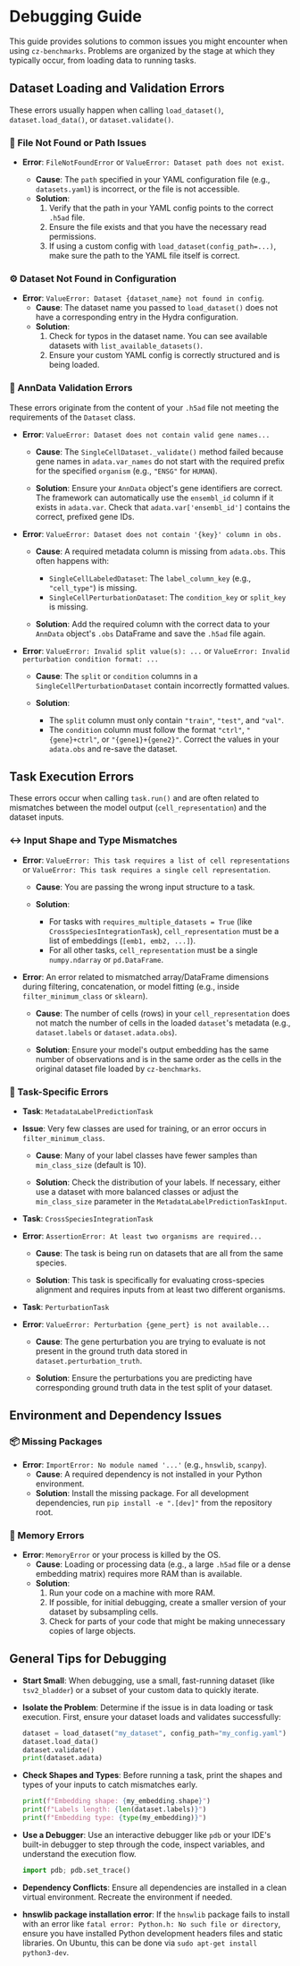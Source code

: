 # Debugging Guide

This guide provides solutions to common issues you might encounter when using `cz-benchmarks`. Problems are organized by the stage at which they typically occur, from loading data to running tasks.


## Dataset Loading and Validation Errors

These errors usually happen when calling `load_dataset()`, `dataset.load_data()`, or `dataset.validate()`.

### 📄 File Not Found or Path Issues

  - **Error**: `FileNotFoundError` or `ValueError: Dataset path does not exist`.

    - **Cause**: The `path` specified in your YAML configuration file (e.g., `datasets.yaml`) is incorrect, or the file is not accessible.
    - **Solution**:
        1.  Verify that the path in your YAML config points to the correct `.h5ad` file.
        2.  Ensure the file exists and that you have the necessary read permissions.
        3.  If using a custom config with `load_dataset(config_path=...)`, make sure the path to the YAML file itself is correct.

### ⚙️ Dataset Not Found in Configuration

  - **Error**: `ValueError: Dataset {dataset_name} not found in config`.
    - **Cause**: The dataset name you passed to `load_dataset()` does not have a corresponding entry in the Hydra configuration.
    - **Solution**:
        1.  Check for typos in the dataset name. You can see available datasets with `list_available_datasets()`.
        2.  Ensure your custom YAML config is correctly structured and is being loaded.

### 🔬 AnnData Validation Errors

These errors originate from the content of your `.h5ad` file not meeting the requirements of the `Dataset` class.

  - **Error**: `ValueError: Dataset does not contain valid gene names...`

    - **Cause**: The `SingleCellDataset._validate()` method failed because gene names in `adata.var_names` do not start with the required prefix for the specified `organism` (e.g., `"ENSG"` for `HUMAN`).

    - **Solution**: Ensure your `AnnData` object's gene identifiers are correct. The framework can automatically use the `ensembl_id` column if it exists in `adata.var`. Check that `adata.var['ensembl_id']` contains the correct, prefixed gene IDs.

  - **Error**: `ValueError: Dataset does not contain '{key}' column in obs.`

    - **Cause**: A required metadata column is missing from `adata.obs`. This often happens with:

        - `SingleCellLabeledDataset`: The `label_column_key` (e.g., `"cell_type"`) is missing.
        - `SingleCellPerturbationDataset`: The `condition_key` or `split_key` is missing.

    - **Solution**: Add the required column with the correct data to your `AnnData` object's `.obs` DataFrame and save the `.h5ad` file again.

  - **Error**: `ValueError: Invalid split value(s): ...` or `ValueError: Invalid perturbation condition format: ...`

    - **Cause**: The `split` or `condition` columns in a `SingleCellPerturbationDataset` contain incorrectly formatted values.

    - **Solution**:

        - The `split` column must only contain `"train"`, `"test"`, and `"val"`.
        - The `condition` column must follow the format `"ctrl"`, `"{gene}+ctrl"`, or `"{gene1}+{gene2}"`. Correct the values in your `adata.obs` and re-save the dataset.



## Task Execution Errors

These errors occur when calling `task.run()` and are often related to mismatches between the model output (`cell_representation`) and the dataset inputs.

### ↔️ Input Shape and Type Mismatches

  - **Error**: `ValueError: This task requires a list of cell representations` or `ValueError: This task requires a single cell representation`.

    - **Cause**: You are passing the wrong input structure to a task.

    - **Solution**:

        - For tasks with `requires_multiple_datasets = True` (like `CrossSpeciesIntegrationTask`), `cell_representation` must be a list of embeddings (`[emb1, emb2, ...]`).
        - For all other tasks, `cell_representation` must be a single `numpy.ndarray` or `pd.DataFrame`.

  - **Error**: An error related to mismatched array/DataFrame dimensions during filtering, concatenation, or model fitting (e.g., inside `filter_minimum_class` or `sklearn`).

    - **Cause**: The number of cells (rows) in your `cell_representation` does not match the number of cells in the loaded `dataset`'s metadata (e.g., `dataset.labels` or `dataset.adata.obs`).

    - **Solution**: Ensure your model's output embedding has the same number of observations and is in the same order as the cells in the original dataset file loaded by `cz-benchmarks`.

### 🎯 Task-Specific Errors

  - **Task**: `MetadataLabelPredictionTask`

  - **Issue**: Very few classes are used for training, or an error occurs in `filter_minimum_class`.

    - **Cause**: Many of your label classes have fewer samples than `min_class_size` (default is 10).

    - **Solution**: Check the distribution of your labels. If necessary, either use a dataset with more balanced classes or adjust the `min_class_size` parameter in the `MetadataLabelPredictionTaskInput`.

  - **Task**: `CrossSpeciesIntegrationTask`

  - **Error**: `AssertionError: At least two organisms are required...`

    - **Cause**: The task is being run on datasets that are all from the same species.

    - **Solution**: This task is specifically for evaluating cross-species alignment and requires inputs from at least two different organisms.

  - **Task**: `PerturbationTask`

  - **Error**: `ValueError: Perturbation {gene_pert} is not available...`

    - **Cause**: The gene perturbation you are trying to evaluate is not present in the ground truth data stored in `dataset.perturbation_truth`.

    - **Solution**: Ensure the perturbations you are predicting have corresponding ground truth data in the test split of your dataset.


## Environment and Dependency Issues

### 📦 Missing Packages

  - **Error**: `ImportError: No module named '...'` (e.g., `hnswlib`, `scanpy`).
    - **Cause**: A required dependency is not installed in your Python environment.
    - **Solution**: Install the missing package. For all development dependencies, run `pip install -e ".[dev]"` from the repository root.

### 🧠 Memory Errors

  - **Error**: `MemoryError` or your process is killed by the OS.
    - **Cause**: Loading or processing data (e.g., a large `.h5ad` file or a dense embedding matrix) requires more RAM than is available.
    - **Solution**:
        1.  Run your code on a machine with more RAM.
        2.  If possible, for initial debugging, create a smaller version of your dataset by subsampling cells.
        3.  Check for parts of your code that might be making unnecessary copies of large objects.



## General Tips for Debugging

- **Start Small**: When debugging, use a small, fast-running dataset (like `tsv2_bladder`) or a subset of your custom data to quickly iterate.
- **Isolate the Problem**: Determine if the issue is in data loading or task execution. First, ensure your dataset loads and validates successfully:
    ```python
    dataset = load_dataset("my_dataset", config_path="my_config.yaml")
    dataset.load_data()
    dataset.validate()
    print(dataset.adata)
    ```
- **Check Shapes and Types**: Before running a task, print the shapes and types of your inputs to catch mismatches early.
    ```python
    print(f"Embedding shape: {my_embedding.shape}")
    print(f"Labels length: {len(dataset.labels)}")
    print(f"Embedding type: {type(my_embedding)}")
    ```

- **Use a Debugger**: Use an interactive debugger like `pdb` or your IDE's built-in debugger to step through the code, inspect variables, and understand the execution flow.
    ```python
    import pdb; pdb.set_trace()
    ```
- **Dependency Conflicts**: Ensure all dependencies are installed in a clean virtual environment. Recreate the environment if needed.

- **hnswlib package installation error**: If the `hnswlib` package fails to install with an error like `fatal error: Python.h: No such file or directory`, ensure you have installed Python development headers files and static libraries. On Ubuntu, this can be done via `sudo apt-get install python3-dev`.